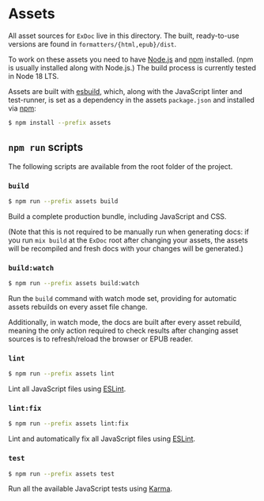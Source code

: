 # Assets

All asset sources for `ExDoc` live in this directory. The built, ready-to-use versions are found in `formatters/{html,epub}/dist`.

To work on these assets you need to have [Node.js] and [npm] installed. (npm is usually installed along with Node.js.) The build process is currently tested in Node 18 LTS.

Assets are built with [esbuild], which, along with the JavaScript linter and test-runner, is set as a dependency in the assets `package.json` and installed via [npm]:

```bash
$ npm install --prefix assets
```

## `npm run` scripts

The following scripts are available from the root folder of the project.

### `build`

```bash
$ npm run --prefix assets build
```

Build a complete production bundle, including JavaScript and CSS.

(Note that this is not required to be manually run when generating docs: if you run `mix build` at the `ExDoc` root after changing your assets, the assets will be recompiled and fresh docs with your changes will be generated.)

### `build:watch`

```bash
$ npm run --prefix assets build:watch
```

Run the `build` command with watch mode set, providing for automatic assets rebuilds on every asset file change.

Additionally, in watch mode, the docs are built after every asset rebuild, meaning the only action required to check results after changing asset sources is to refresh/reload the browser or EPUB reader.

### `lint`

```bash
$ npm run --prefix assets lint
```

Lint all JavaScript files using [ESLint].

### `lint:fix`

```bash
$ npm run --prefix assets lint:fix
```

Lint and automatically fix all JavaScript files using [ESLint].

### `test`

```bash
$ npm run --prefix assets test
```

Run all the available JavaScript tests using [Karma].


[esbuild]: https://esbuild.github.io
[Node.js]: https://nodejs.org/
[npm]: https://www.npmjs.com/
[ESLint]: https://eslint.org/
[Karma]: https://karma-runner.github.io/
